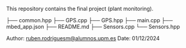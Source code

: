 
This repository contains the final project (plant monitoring).


├── common.hpp
├── GPS.cpp
├── GPS.hpp
├── main.cpp
├── mbed_app.json
├── README.md
├── Sensors.cpp
└── Sensors.hpp

Author: ruben.rodriguesm@alumnos.upm.es
Date: 01/12/2024



